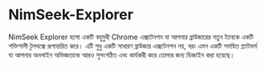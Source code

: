 # NimSeek-Explorer
NimSeek Explorer হলো একটি বহুমুখী Chrome এক্সটেনশন যা আপনার ব্রাউজারের নতুন ট্যাবকে একটি শক্তিশালী টুলবক্সে রূপান্তরিত করে। এটি শুধু একটি সাধারণ ব্রাউজার এক্সটেনশন নয়, বরং এমন একটি সমন্বিত প্ল্যাটফর্ম যা আপনার অনলাইন অভিজ্ঞতাকে আরও সুসংগঠিত এবং কার্যকরী করে তোলার জন্য ডিজাইন করা হয়েছে।
